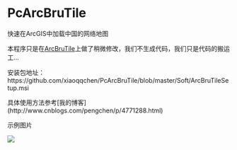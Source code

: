# PcArcBruTile
快速在ArcGIS中加载中国的网络地图

本程序只是在[ArcBruTile](https://arcbrutile.codeplex.com/)上做了稍微修改，我们不生成代码，我们只是代码的搬运工...
<p>安装包地址：https://github.com/xiaoqqchen/PcArcBruTile/blob/master/Soft/ArcBruTileSetup.msi</p>
具体使用方法参考[我的博客](http://www.cnblogs.com/pengchen/p/4771288.html)
<p>示例图片</p>
<p><img src="https://github.com/xiaoqqchen/PcArcBruTile/blob/master/Soft/1.png"/></p>
